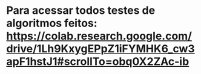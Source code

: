 # Para acessar todos testes de algoritmos feitos: https://colab.research.google.com/drive/1Lh9KxygEPpZ1iFYMHK6_cw3apF1hstJ1#scrollTo=obq0X2ZAc-ib
